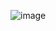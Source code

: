 ![image](https://user-images.githubusercontent.com/65951872/179401193-99ff3cb4-fa3d-4356-9bdb-b03259e4adf7.png)
